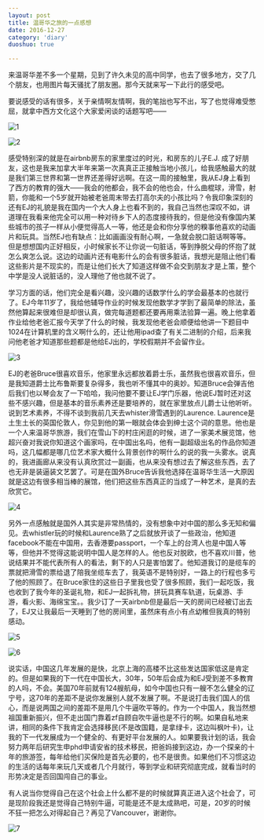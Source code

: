 ```yaml
---
layout: post
title: 温哥华之旅的一点感想
date: 2016-12-27
category: 'diary'
duoshuo: true

---
```



来温哥华差不多一个星期，见到了许久未见的高中同学，也去了很多地方，交了几个朋友，也用图片每天骚扰了朋友圈。那今天就来写一下此行的感受吧。

要说感受的话有很多，关于亲情啊友情啊，我的笔拙也写不出，写了也觉得难受憋屈，就拿中西方文化这个大家爱闲谈的话题写吧——

![1](http://ww2.sinaimg.cn/mw690/8db2c8cbgw1fb6k0s5yfdj20zk0qo7fz.jpg)

![2](http://ww4.sinaimg.cn/mw690/8db2c8cbgw1fb6jzmq8crj20vy0kbak3.jpg)

感受特别深的就是在airbnb房东的家里度过的时光，和房东的儿子E.J. 成了好朋友，这也是我来加拿大半年来第一次真真正正接触当地小孩儿，给我感触最大的就是我们第三世界和第一世界还差得好远啊。在这一周的接触里，我从EJ身上看到了西方的教育的强大——我会的他都会，我不会的他也会，什么曲棍球，滑雪，射箭，你能和一个5岁就开始被老爸周末带去打高尔夫的小孩比吗？令我印象深刻的还有EJ的礼貌是我在国内一个大人身上也看不到的，我自己当然也深叹不如，讲道理在我看来他完全可以用一种对待乡下人的态度接待我的，但是他没有像国内某些城市的孩子一样从小便觉得高人一等，他还是会和你分享他的糗事他喜欢的动画片和玩具。当然EJ也有缺点：比如画画没有耐心啊，一急就会脱口脏话啊等等。但是想想国内正好相反，小时候家长不让你说一句脏话，等到挣脱父母的怀抱了就怎么爽怎么说。这边的动画片还有电影什么的会有很多脏话，我想光是阻止他们看这些影片是不现实的，而是让他们长大了知道这样做不会交到朋友才是上策，整个中学是没人说脏话的，没人理他了他也就不说了。

学习方面的话，他们完全是看兴趣，没兴趣的话数学什么的学会最基本的也就行了。EJ今年11岁了，我给他辅导作业的时候发现他数学才学到了最简单的除法，虽然他算起来很难但是却很认真，做完每道题都还要再用乘法验算一遍。晚上他拿着作业给他老爸汇报今天学了什么的时候，我发现他老爸会顺便给他讲一下题目中1024在计算机里的含义啊什么的，还让他用ipad查了有关二进制的介绍，后来我问他老爸才知道那些题都是他给EJ出的，学校假期并不会留作业。


![3](http://ww4.sinaimg.cn/mw690/8db2c8cbgw1fb6k04h5rmj21901o07wh.jpg)

EJ的老爸Bruce很喜欢音乐，他家里永远都放着爵士乐，虽然我也很喜欢音乐，但是我知道爵士比布鲁斯要复杂得多，我也听不懂其中的奥妙。知道Bruce会弹吉他后我们也以琴会友了一下哈哈，我问他要不要让EJ学门乐器，他说EJ暂时还对这些不感兴趣，但是基本的音乐素养还是要培养的，就在家里放点儿爵士让他听听。说到艺术素养，不得不谈到我前几天去whister滑雪遇到的Laurence. Laurence是土生土长的英国伦敦人，你见到他的第一眼就会体会到绅士这个词的意思。他也是一个人来温哥华旅游，我们在雪山下的村庄闲逛的时候，进了一家美术展览馆，他超兴奋对我说你知道这个画家吗，在中国出名吗，他有一副超级出名的作品你知道吗，这几幅都是哪几位艺术家大概什么背景创作的啊什么的说的我一头雾水。说真的，我进画廊从来没有认真欣赏过一副画，也从来没有想过去了解这些东西，去了也无非是装逼装文艺罢了。可是在国外Bruce告诉我他选择在温哥华生活一大原因就是这边有很多相当棒的展馆，他们把这些东西真正的当成了一种艺术，是真的去欣赏它。


![4](http://ww1.sinaimg.cn/mw690/8db2c8cbgw1fb6jzvduwej20xt0myak7.jpg)

另外一点感触就是国外人其实是非常热情的，没有想象中对中国的那么多无知和偏见。去whistler玩的时候和Laurence熟了之后就放开谈了一些政治，他知道facebook不能在中国用，去香港要passport，一个车上的台湾人也是中国人等等，但他并不觉得这能说明中国人是怎样的人。他也反对脱欧，也不喜欢川普，他说结果并不能代表所有人的看法，剩下的人只是害怕罢了。他知道我订的是缆车的票就把滑雪的票给退了陪我坐缆车去了，我英语不是特别好，一路上的行程也多亏了他的照顾了。在Bruce家住的这些日子里我也受了很多照顾，我们一起吃饭，我也收到了我今年的圣诞礼物，和EJ一起拆礼物，拼玩具赛车轨道，玩桌游、手游，看火影、海绵宝宝。。我少订了一天airbnb但是最后一天的房间已经被订出去了，EJ又让我最后一天睡到了他的房间里，虽然床有点小有点幼稚但我真的特别感动。

![5](http://ww3.sinaimg.cn/mw690/8db2c8cbgw1fb6k0o520gj21901o01kx.jpg)

![6](http://ww1.sinaimg.cn/mw690/8db2c8cbgw1fb6jzyjgwyj21kw16otr4.jpg)

说实话，中国这几年发展的是快，北京上海的高楼不比这些发达国家低这是肯定的。但是如果我的下一代在中国长大，30年，50年后会成为和EJ受到差不多教育的人吗，不会。美国70年前就有124艘航母，如今中国也只有一艘不怎么健全的辽宁号，这70年的差距不是说你发展别人就不发展了啊。不是说打击我们国人的信心，而是说两国之间的差距不是用几个牛逼吹平等的。作为一个中国人，我当然想祖国重新振兴，但不走出国门靠着zf自顾自吹牛逼也是不行的啊。如果自私地来讲，相同的条件下我肯定会选择移民(不是改国籍，是拿绿卡，这边叫枫叶卡)，让我的下一代发展成为一个健全的、有更好平台发展的人。如果要我计划的话，我会努力两年后研究生申phd申请安省的技术移民，把爸妈接到这边，办一个探亲的十年的旅游签，每年给他们买保险是首先必要的，也不是很贵。如果他们不习惯这边的生活的话每年来玩几天或者几个月就行，等到学业和研究彻底完成，就看当时的形势决定是否回国闯自己的事业。

有人说当你觉得自己在这个社会上什么都不是的时候就算真正进入这个社会了，可是现阶段我还是觉得自己特别牛逼，可能是还不是太成熟吧，可是，20岁的时候不狂一把怎么对得起自己？再见了Vancouver，谢谢你。

![7](http://ww1.sinaimg.cn/mw690/8db2c8cbgw1fb6jzrkqx6j21ko16i4qp.jpg)